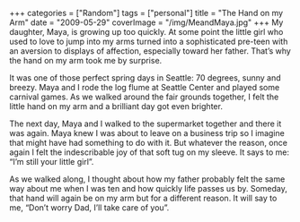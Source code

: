 +++
categories = ["Random"]
tags = ["personal"]
title = "The Hand on my Arm"
date = "2009-05-29"
coverImage = "/img/MeandMaya.jpg"
+++
My daughter, Maya, is growing up too quickly. At some point the little girl who used to love to jump into my arms turned into a sophisticated pre-teen with an aversion to displays of affection, especially toward her father. That’s why the hand on my arm took me by surprise.

It was one of those perfect spring days in Seattle: 70 degrees, sunny and breezy. Maya and I rode the log flume at Seattle Center and played some carnival games. As we walked around the fair grounds together, I felt the little hand on my arm and a brilliant day got even brighter.

The next day, Maya and I walked to the supermarket together and there it was again. Maya knew I was about to leave on a business trip so I imagine that might have had something to do with it. But whatever the reason, once again I felt the indescribable joy of that soft tug on my sleeve. It says to me: “I’m still your little girl”.

As we walked along, I thought about how my father probably felt the same way about me when I was ten and how quickly life passes us by. Someday, that hand will again be on my arm but for a different reason. It will say to me, “Don’t worry Dad, I’ll take care of you”.
